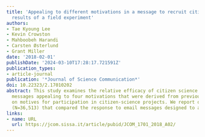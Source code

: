 ```yaml
---
title: 'Appealing to different motivations in a message to recruit citizen scientists:
  results of a field experiment'
authors:
- Tae Kyoung Lee
- Kevin Crowston
- Mahboobeh Harandi
- Carsten Østerlund
- Grant Miller
date: '2018-02-01'
publishDate: '2024-03-10T17:28:17.721591Z'
publication_types:
- article-journal
publication: '*Journal of Science Communication*'
doi: 10.22323/2.17010202
abstract: This study examines the relative efficacy of citizen science recruitment
  messages appealing to four motivations that were derived from previous research
  on motives for participation in citizen-science projects. We report on an experiment
  (N=36,513) that compared the response to email messages designed to appeal to
links:
- name: URL
  url: https://jcom.sissa.it/article/pubid/JCOM_1701_2018_A02/
---
```

